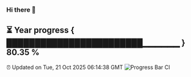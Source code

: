 ### Hi there 👋
⏳ Year progress { ████████████████████████▁▁▁▁▁▁ } 80.35 %
---
⏰ Updated on Tue, 21 Oct 2025 06:14:38 GMT
![Progress Bar CI](https://github.com/Moyi321/Moyi321/workflows/Progress%20Bar%20CI/badge.svg)
